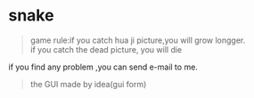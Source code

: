 # snake  
> game rule:if you catch hua ji picture,you will grow longger.  
> if you catch the dead picture, you will die

if you find any problem ,you can send e-mail to me.
> the GUI made by idea(gui form)
